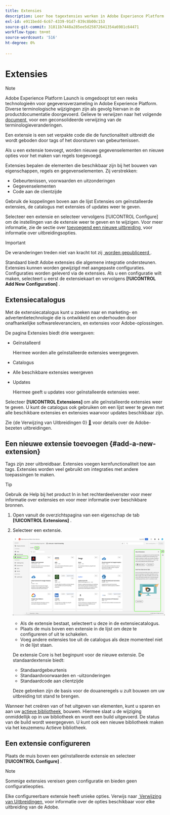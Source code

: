 ```yaml
---
title: Extensies
description: Leer hoe tagextensies werken in Adobe Experience Platform.
exl-id: e911bedd-6c67-4339-91d7-839c8b00c153
source-git-commit: 31811b7448a285ee5d25872641354a6981c64471
workflow-type: tm+mt
source-wordcount: '516'
ht-degree: 0%

---
```


# Extensies

>[!NOTE]
>
>Adobe Experience Platform Launch is omgedoopt tot een reeks technologieën voor gegevensverzameling in Adobe Experience Platform. Diverse terminologische wijzigingen zijn als gevolg hiervan in de productdocumentatie doorgevoerd. Gelieve te verwijzen naar het volgende [&#x200B; document &#x200B;](../../../term-updates.md) voor een geconsolideerde verwijzing van de terminologieveranderingen.

Een extensie is een set verpakte code die de functionaliteit uitbreidt die wordt geboden door tags of het doorsturen van gebeurtenissen.

Als u een extensie toevoegt, worden nieuwe gegevenselementen en nieuwe opties voor het maken van regels toegevoegd.

Extensies bepalen de elementen die beschikbaar zijn bij het bouwen van eigenschappen, regels en gegevenselementen. Zij verstrekken:

* Gebeurtenissen, voorwaarden en uitzonderingen
* Gegevenselementen
* Code aan de clientzijde

Gebruik de koppelingen boven aan de lijst Extensies om geïnstalleerde extensies, de catalogus met extensies of updates weer te geven.

Selecteer een extensie en selecteer vervolgens [!UICONTROL Configure] om de instellingen van de extensie weer te geven en te wijzigen. Voor meer informatie, zie de sectie over [&#x200B; toevoegend een nieuwe uitbreiding &#x200B;](#add-a-new-extension) voor informatie over uitbreidingsopties.

>[!IMPORTANT]
>
>De veranderingen treden niet van kracht tot zij [&#x200B; worden gepubliceerd &#x200B;](../../publishing/overview.md).

Standaard biedt Adobe extensies die algemene integratie ondersteunen. Extensies kunnen worden gewijzigd met aangepaste configuraties. Configuraties worden geleverd via de extensies. Als u een configuratie wilt maken, selecteert u eerst de extensiekaart en vervolgens **[!UICONTROL Add New Configuration]** .

## Extensiecatalogus

Met de extensiecatalogus kunt u zoeken naar en marketing- en advertentietechnologie die is ontwikkeld en onderhouden door onafhankelijke softwareleveranciers, en extensies voor Adobe-oplossingen.

De pagina Extensies biedt drie weergaven:

* Geïnstalleerd

  Hiermee worden alle geïnstalleerde extensies weergegeven.

* Catalogus
* Alle beschikbare extensies weergeven
* Updates

  Hiermee geeft u updates voor geïnstalleerde extensies weer.

Selecteer **[!UICONTROL Extensions]** om alle geïnstalleerde extensies weer te geven. U kunt de catalogus ook gebruiken om een lijst weer te geven met alle beschikbare extensies en extensies waarvoor updates beschikbaar zijn.

Zie {de Verwijzing van Uitbreidingen 0} [&#128279;](../../../extensions/client/overview.md) voor details over de Adobe-bezeten uitbreidingen.

## Een nieuwe extensie toevoegen {#add-a-new-extension}

Tags zijn zeer uitbreidbaar. Extensies voegen kernfunctionaliteit toe aan tags. Extensies worden veel gebruikt om integraties met andere toepassingen te maken.

>[!TIP]
>
>Gebruik de Help bij het product In in het rechterdeelvenster voor meer informatie over extensies en voor meer informatie over beschikbare bronnen.

1. Open vanuit de overzichtspagina van een eigenschap de tab **[!UICONTROL Extensions]** .
1. Selecteer een extensie.

   ![&#x200B; het lusje van de Catalogus die kernuitbreidingen in de uitbreidingen tabel tonen.](../../../images/extensions.png)

   * Als de extensie bestaat, selecteert u deze in de extensiecatalogus.
   * Plaats de muis boven een extensie in de lijst om deze te configureren of uit te schakelen.
   * Voeg andere extensies toe uit de catalogus als deze momenteel niet in de lijst staan.

   De extensie Core is het beginpunt voor de nieuwe extensie. De standaardextensie biedt:

   * Standaardgebeurtenis
   * Standaardvoorwaarden en -uitzonderingen
   * Standaardcode aan clientzijde

   Deze gebreken zijn de basis voor de douaneregels u zult bouwen om uw uitbreiding tot stand te brengen.

Wanneer het creëren van of het uitgeven van elementen, kunt u sparen en aan uw [&#x200B; actieve bibliotheek &#x200B;](../../publishing/libraries.md#active-library) bouwen. Hiermee slaat u de wijziging onmiddellijk op in uw bibliotheek en wordt een build uitgevoerd. De status van de build wordt weergegeven. U kunt ook een nieuwe bibliotheek maken via het keuzemenu Actieve bibliotheek.

## Een extensie configureren

Plaats de muis boven een geïnstalleerde extensie en selecteer **[!UICONTROL Configure]** .

>[!NOTE]
>
>Sommige extensies vereisen geen configuratie en bieden geen configuratieopties.

Elke configureerbare extensie heeft unieke opties. Verwijs naar [&#x200B; Verwijzing van Uitbreidingen &#x200B;](../../../extensions/client/overview.md) voor informatie over de opties beschikbaar voor elke uitbreiding van de Adobe.
